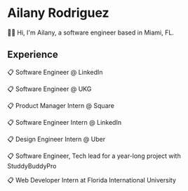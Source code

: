 # Ailany Rodriguez
👋🏻 Hi, I'm Ailany, a software engineer based in Miami, FL. 


## Experience

📋 Software Engineer @ LinkedIn 

📋 Software Engineer @ UKG 

📋 Product Manager Intern @ Square 

📋 Software Engineer Intern @ LinkedIn 

📋 Design Engineer Intern @ Uber 

📋 Software Engineer, Tech lead for a year-long project with StuddyBuddyPro

📋 Web Developer Intern at Florida International University



